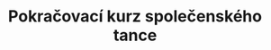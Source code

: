 ---
layout: "pages/courses/spolecensky-tanec-pokracovaci.njk"

title: 'Pokračovací kurz společenského tance'
description: 'Pokračovací kurz společenského tance pro pokročilé vám pomůže zdokonalit techniku, naučit se složitější figury a kombinace standardních i latinskoamerických tanců.'
permalink: 'tanecni-kurzy/spolecensky-tanec-pokracovaci/'

eleventyNavigation:
  key: Pokračovací kurz
  parent: Společenský tanec
  order: 200


landing:
  breadcrumbs:
    - title: Domů
      url: /

    - title: Společenský tanec

    - title: Pokračovací kurz


contentOne:
  topper: Pokračovací kurz
  heading: Kurzy společenského tance pro pokročilé

  text:
    - paragraph: Pokračovací kurz společenského tance je určen všem, kteří již absolvovali základní kurz nebo mají zkušenosti se základními kroky. Navazujeme na vaše dosavadní dovednosti a posouváme vás o úroveň výš k větší jistotě na parketu, plynulejším pohybům a novým tanečním figurám.

    - paragraph: V kurzu se více zaměřujeme na techniku vedení a následování, eleganci držení těla i správný rytmus. Postupně přidáváme složitější kombinace a variace známých tanců, abyste mohli zazářit při každé příležitosti, ať už na plese, svatbě, firemní akci nebo večírku.

    - paragraph: Čeká vás rozšířený repertoár společenských tanců a osvojíte si i nové variace, které dodají vašemu tanci osobitý styl.

    - paragraph: Pokračovací kurz je skvělou volbou pro páry i jednotlivce, kteří chtějí získat větší jistotu, prohloubit své taneční schopnosti a užít si radost z pohybu ve společnosti podobně naladěných lidí.

  cta: Rezervace
  ctaUrl: https://google.com

  imageUrl: /assets/images/courses/spolecensky_tanec_pokracovaci.jpg
  imageAlt: Instruktoři tanečního studia Ká u červené opony
---
